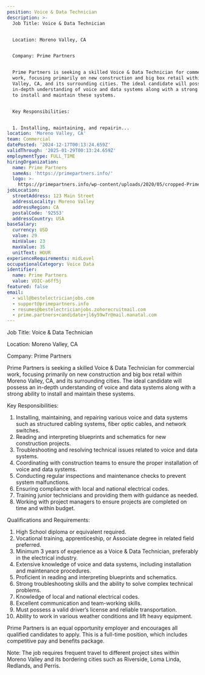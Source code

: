 ```yaml
---
position: Voice & Data Technician
description: >-
  Job Title: Voice & Data Technician


  Location: Moreno Valley, CA


  Company: Prime Partners


  Prime Partners is seeking a skilled Voice & Data Technician for commercial
  work, focusing primarily on new construction and big box retail within Moreno
  Valley, CA, and its surrounding cities. The ideal candidate will possess an
  in-depth understanding of voice and data systems along with a strong ability
  to install and maintain these systems. 


  Key Responsibilities:


  1. Installing, maintaining, and repairin...
location: 'Moreno Valley, CA'
team: Commercial
datePosted: '2024-12-17T00:13:24.659Z'
validThrough: '2025-01-29T00:13:24.659Z'
employmentType: FULL_TIME
hiringOrganization:
  name: Prime Partners
  sameAs: 'https://primepartners.info/'
  logo: >-
    https://primepartners.info/wp-content/uploads/2020/05/cropped-Prime-Partners-Logo-NO-BG-1-1.png
jobLocation:
  streetAddress: 123 Main Street
  addressLocality: Moreno Valley
  addressRegion: CA
  postalCode: '92553'
  addressCountry: USA
baseSalary:
  currency: USD
  value: 29
  minValue: 23
  maxValue: 35
  unitText: HOUR
experienceRequirements: midLevel
occupationalCategory: Voice Data
identifier:
  name: Prime Partners
  value: VOIC-a6ff5j
featured: false
email:
  - will@bestelectricianjobs.com
  - support@primepartners.info
  - resumes@bestelectricianjobs.zohorecruitmail.com
  - prime.partners+candidate+jl6y59w7r@mail.manatal.com
---
```




Job Title: Voice & Data Technician

Location: Moreno Valley, CA

Company: Prime Partners

Prime Partners is seeking a skilled Voice & Data Technician for commercial work, focusing primarily on new construction and big box retail within Moreno Valley, CA, and its surrounding cities. The ideal candidate will possess an in-depth understanding of voice and data systems along with a strong ability to install and maintain these systems. 

Key Responsibilities:

1. Installing, maintaining, and repairing various voice and data systems such as structured cabling systems, fiber optic cables, and network switches.
2. Reading and interpreting blueprints and schematics for new construction projects.
3. Troubleshooting and resolving technical issues related to voice and data systems.
4. Coordinating with construction teams to ensure the proper installation of voice and data systems.
5. Conducting regular inspections and maintenance checks to prevent system malfunctions.
6. Ensuring compliance with local and national electrical codes.
7. Training junior technicians and providing them with guidance as needed.
8. Working with project managers to ensure projects are completed on time and within budget.

Qualifications and Requirements:

1. High School diploma or equivalent required. 
2. Vocational training, apprenticeship, or Associate degree in related field preferred.
3. Minimum 3 years of experience as a Voice & Data Technician, preferably in the electrical industry.
4. Extensive knowledge of voice and data systems, including installation and maintenance procedures.
5. Proficient in reading and interpreting blueprints and schematics.
6. Strong troubleshooting skills and the ability to solve complex technical problems.
7. Knowledge of local and national electrical codes.
8. Excellent communication and team-working skills.
9. Must possess a valid driver’s license and reliable transportation.
10. Ability to work in various weather conditions and lift heavy equipment.

Prime Partners is an equal opportunity employer and encourages all qualified candidates to apply. This is a full-time position, which includes competitive pay and benefits package. 

Note: The job requires frequent travel to different project sites within Moreno Valley and its bordering cities such as Riverside, Loma Linda, Redlands, and Perris.

